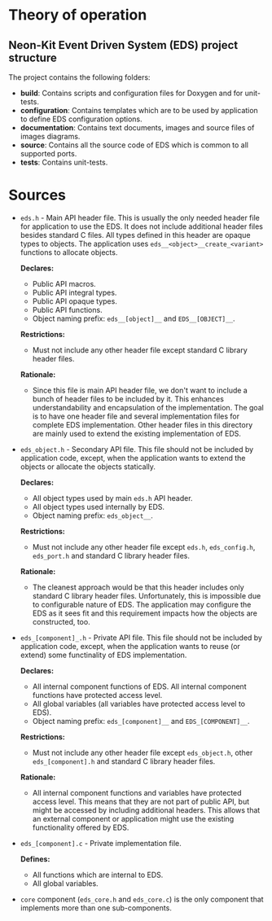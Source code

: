 # Theory of operation

## Neon-Kit Event Driven System (EDS) project structure

The project contains the following folders:
- __build__: Contains scripts and configuration files for Doxygen and for unit-tests.
- __configuration__: Contains templates which are to be used by application to define EDS
  configuration options.
- __documentation__: Contains text documents, images and source files of images diagrams.
- __source__: Contains all the source code of EDS which is common to all supported ports.
- __tests__: Contains unit-tests.

# Sources

- `eds.h` - Main API header file. This is usually the only needed header file for application to
  use the EDS. It does not include additional header files besides standard C files. All types
  defined in this header are opaque types to objects. The application uses
  `eds__<object>__create_<variant>` functions to allocate objects.

  __Declares:__
  - Public API macros.
  - Public API integral types.
  - Public API opaque types.
  - Public API functions.
  - Object naming prefix: `eds__[object]__` and `EDS__[OBJECT]__`.

  __Restrictions:__
  - Must not include any other header file except standard C library header files.

  __Rationale:__
  - Since this file is main API header file, we don't want to include a bunch of header files to be
    included by it. This enhances understandability and encapsulation of the implementation. The
    goal is to have one header file and several implementation files for complete EDS
    implementation. Other header files in this directory are mainly used to extend the existing
    implementation of EDS.

- `eds_object.h` - Secondary API file. This file should not be included by application code, except,
  when the application wants to extend the objects or allocate the objects statically.

  __Declares:__
  - All object types used by main `eds.h` API header.
  - All object types used internally by EDS.
  - Object naming prefix: `eds_object__`.

  __Restrictions:__
  - Must not include any other header file except `eds.h`, `eds_config.h`, `eds_port.h` and
    standard C library header files.

  __Rationale:__
  - The cleanest approach would be that this header includes only standard C library header files.
    Unfortunately, this is impossible due to configurable nature of EDS. The application
    may configure the EDS as it sees fit and this requirement impacts how the objects are
    constructed, too.

- `eds_[component]_.h` - Private API file. This file should not be included by application code,
  except, when the application wants to reuse (or extend) some functinality of EDS implementation.

  __Declares:__
  - All internal component functions of EDS. All internal component functions have protected
    access level.
  - All global variables (all variables have protected access level to EDS).
  - Object naming prefix: `eds_[component]__` and `EDS_[COMPONENT]__`.

  __Restrictions:__
  - Must not include any other header file except `eds_object.h`, other `eds_[component].h` and
    standard C library header files.

  __Rationale:__
  - All internal component functions and variables have protected access level. This means that
    they are not part of public API, but might be accessed by including additional headers. This
    allows that an external component or application might use the existing functionality offered
    by EDS.

- `eds_[component].c` - Private implementation file.

  __Defines:__
  - All functions which are internal to EDS.
  - All global variables.

- `core` component (`eds_core.h` and `eds_core.c`) is the only component that implements more than
  one sub-components.